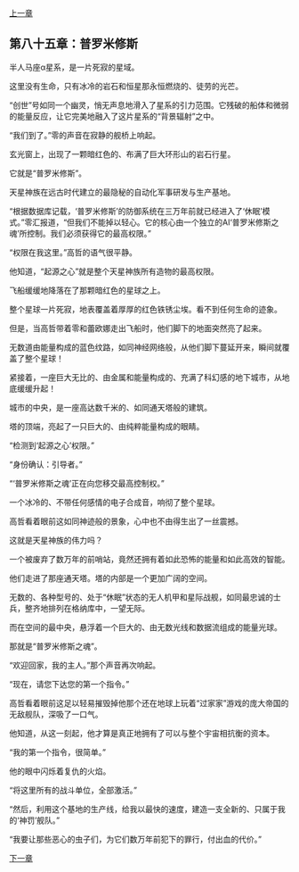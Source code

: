 [上一章](84-神之名.md)

## 第八十五章：普罗米修斯

半人马座α星系，是一片死寂的星域。

这里没有生命，只有冰冷的岩石和恒星那永恒燃烧的、徒劳的光芒。

“创世”号如同一个幽灵，悄无声息地滑入了星系的引力范围。它残破的船体和微弱的能量反应，让它完美地融入了这片星系的“背景辐射”之中。

“我们到了。”零的声音在寂静的舰桥上响起。

玄光窗上，出现了一颗暗红色的、布满了巨大环形山的岩石行星。

它就是“普罗米修斯”。

天星神族在远古时代建立的最隐秘的自动化军事研发与生产基地。

“根据数据库记载，‘普罗米修斯’的防御系统在三万年前就已经进入了‘休眠’模式。”零汇报道，“但我们不能掉以轻心。它的核心由一个独立的AI‘普罗米修斯之魂’所控制。我们必须获得它的最高权限。”

“权限在我这里。”高哲的语气很平静。

他知道，“起源之心”就是整个天星神族所有造物的最高权限。

飞船缓缓地降落在了那颗暗红色的星球之上。

整个星球一片死寂，地表覆盖着厚厚的红色铁锈尘埃。看不到任何生命的迹象。

但是，当高哲带着零和蕾欧娜走出飞船时，他们脚下的地面突然亮了起来。

无数道由能量构成的蓝色纹路，如同神经网络般，从他们脚下蔓延开来，瞬间就覆盖了整个星球！

紧接着，一座巨大无比的、由金属和能量构成的、充满了科幻感的地下城市，从地底缓缓升起！

城市的中央，是一座高达数千米的、如同通天塔般的建筑。

塔的顶端，亮起了一只巨大的、由纯粹能量构成的眼睛。

“检测到‘起源之心’权限。”

“身份确认：引导者。”

“‘普罗米修斯之魂’正在向您移交最高控制权。”

一个冰冷的、不带任何感情的电子合成音，响彻了整个星球。

高哲看着眼前这如同神迹般的景象，心中也不由得生出了一丝震撼。

这就是天星神族的伟力吗？

一个被废弃了数万年的前哨站，竟然还拥有着如此恐怖的能量和如此高效的智能。

他们走进了那座通天塔。塔的内部是一个更加广阔的空间。

无数的、各种型号的、处于“休眠”状态的无人机甲和星际战舰，如同最忠诚的士兵，整齐地排列在格纳库中，一望无际。

而在空间的最中央，悬浮着一个巨大的、由无数光线和数据流组成的能量光球。

那就是“普罗米修斯之魂”。

“欢迎回家，我的主人。”那个声音再次响起。

“现在，请您下达您的第一个指令。”

高哲看着眼前这足以轻易摧毁掉他那个还在地球上玩着“过家家”游戏的庞大帝国的无敌舰队，深吸了一口气。

他知道，从这一刻起，他才算是真正地拥有了可以与整个宇宙相抗衡的资本。

“我的第一个指令，很简单。”

他的眼中闪烁着复仇的火焰。

“将这里所有的战斗单位，全部激活。”

“然后，利用这个基地的生产线，给我以最快的速度，建造一支全新的、只属于我的‘神罚’舰队。”

“我要让那些恶心的虫子们，为它们数万年前犯下的罪行，付出血的代价。”

[下一章](86-神罚之师.md)
